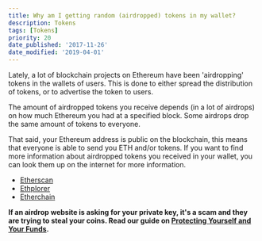 ```yaml
---
title: Why am I getting random (airdropped) tokens in my wallet?
description: Tokens
tags: [Tokens]
priority: 20
date_published: '2017-11-26'
date_modified: '2019-04-01'
---
```


Lately, a lot of blockchain projects on Ethereum have been 'airdropping' tokens in the wallets of users. This is done to either spread the distribution of tokens, or to advertise the token to users.

The amount of airdropped tokens you receive depends (in a lot of airdrops) on how much Ethereum you had at a specified block. Some airdrops drop the same amount of tokens to everyone.

That said, your Ethereum address is public on the blockchain, this means that everyone is able to send you ETH and/or tokens. If you want to find more information about airdropped tokens you received in your wallet, you can look them up on the internet for more information.

* [Etherscan](https://etherscan.io/)
* [Ethplorer](https://ethplorer.io/)
* [Etherchain](https://etherchain.org/)

**If an airdrop website is asking for your private key, it's a scam and they are trying to steal your coins. Read our guide on [Protecting Yourself and Your Funds](/staying-safe/protecting-yourself-and-your-funds).**
